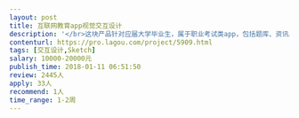 ```yaml
---                
layout: post       
title: 互联网教育app视觉交互设计           
description: '</br>这块产品针对应届大学毕业生，属于职业考试类app，包括题库、资讯、问答、课程及个人中心的设计，需要具有风度视觉及交互经验的设计师，主导整体视觉风格的改变，及优化现有交互，可参考：udemy、cousera</br>'     
contenturl: https://pro.lagou.com/project/5909.html      
tags: [交互设计,Sketch]            
salary: 10000-20000元          
publish_time: 2018-01-11 06:51:50         
review: 2445人                   
apply: 33人                   
recommend: 1人                   
time_range: 1-2周              
---                 
```

